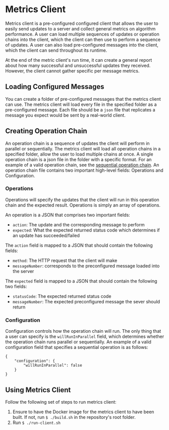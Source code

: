 # Metrics Client

Metrics client is a pre-configured configured client that allows the user to easily send updates to a server and collect general metrics on algorithm performance. 
A user can load multiple sequences of updates or operation chains into the client, which the client can then use to perform a sequence of updates.
A user can also load pre-configured messages into the client, which the client can send throughout its runtime.

At the end of the metric client's run time, it can create a general report about how many successful and unsuccessful updates they received.
However, the client cannot gather specific per message metrics. 

## Loading Configured Messages
You can create a folder of pre-configured messages that the metrics client can use. 
The metrics client will load every file in the specified folder as a pre-configured message. 
Each file should be a `json` file that replicates a message you expect would be sent by a real-world client.

## Creating Operation Chain
An operation chain is a sequence of updates the client will perform in parallel or sequentially. 
The metrics client will load all operation chains in a specified folder, allow the user to load multiple chains at once.
A single operation chain is a json file in the folder with a specific format. 
For an example of a valid operation chain, see the [sequential operation chain](https://github.com/julianGoh17/DistributedBlackboxOperations/blob/main/client/src/main/resources/generated/operations/sequential-operations.json).
An operation chain file contains two important high-level fields: Operations and Configuration.

### Operations
Operations will specify the updates that the client will run in this operation chain and the expected result.
Operations is simply an array of operations.

An operation is a JSON that comprises two important fields: 
- `action`: The update and the corresponding message to perform
- `expected`: What the expected returned status code which determines if an update has succeeded/failed

The `action` field is mapped to a JSON that should contain the following fields:
- `method`: The HTTP request that the client will make
- `messageNumber`: corresponds to the preconfigured message loaded into the server

The `expected` field is mapped to a JSON that should contain the following two fields:
- `statusCode`: The expected returned status code 
- `messageNumber`: The expected preconfigured message the sever should return

### Configuration
Configuration controls how the operation chain will run. 
The only thing that a user can specify is the `willRunInParallel` field, which determines whether the operation chain runs parallel or sequentially.
An example of a valid configuration field that specifies a sequential operation is as follows:
```
{
    "configuration": {
        "willRunInParallel": false
    }
}
```

## Using Metrics Client
Follow the following set of steps to run metrics client:
1. Ensure to have the Docker image for the metrics client to have been built. If not, run `$ ./build.sh` in the repository's root folder.
2. Run `$ ./run-client.sh`


